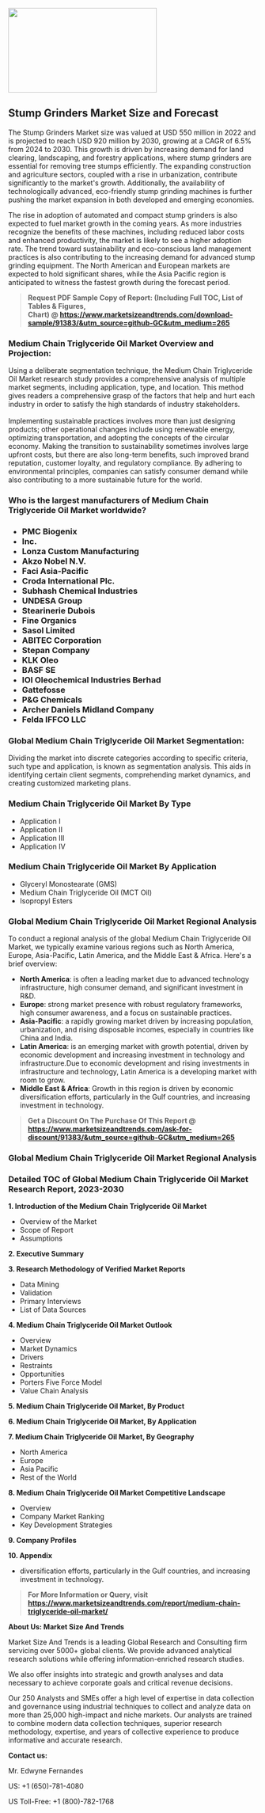 <p><img class="alignnone size-medium wp-image-20088" src="https://ffe5etoiles.com/wp-content/uploads/2024/12/MST1-300x171.png" alt="" width="300" height="171" /></p><h2>Stump Grinders Market Size and Forecast</h2><p>The Stump Grinders Market size was valued at USD 550 million in 2022 and is projected to reach USD 920 million by 2030, growing at a CAGR of 6.5% from 2024 to 2030. This growth is driven by increasing demand for land clearing, landscaping, and forestry applications, where stump grinders are essential for removing tree stumps efficiently. The expanding construction and agriculture sectors, coupled with a rise in urbanization, contribute significantly to the market's growth. Additionally, the availability of technologically advanced, eco-friendly stump grinding machines is further pushing the market expansion in both developed and emerging economies.</p><p>The rise in adoption of automated and compact stump grinders is also expected to fuel market growth in the coming years. As more industries recognize the benefits of these machines, including reduced labor costs and enhanced productivity, the market is likely to see a higher adoption rate. The trend toward sustainability and eco-conscious land management practices is also contributing to the increasing demand for advanced stump grinding equipment. The North American and European markets are expected to hold significant shares, while the Asia Pacific region is anticipated to witness the fastest growth during the forecast period.</p></p><blockquote id="" class=""><strong>Request PDF Sample Copy of Report: (Including Full TOC, List of Tables &amp; Figures, Chart)&nbsp;@&nbsp;<strong><a href="https://www.marketsizeandtrends.com/download-sample/91383/&utm_source=github-GC&utm_medium=265" target="_blank">https://www.marketsizeandtrends.com/download-sample/91383/&utm_source=github-GC&utm_medium=265</a></strong></strong></blockquote><h3 id="" class="">Medium Chain Triglyceride Oil Market&nbsp;Overview and Projection:</h3><p id="" class="">Using a deliberate segmentation technique, the Medium Chain Triglyceride Oil Market research study provides a comprehensive analysis of multiple market segments, including application, type, and location. This method gives readers a comprehensive grasp of the factors that help and hurt each industry in order to satisfy the high standards of industry stakeholders. <br /> <br />Implementing sustainable practices involves more than just designing products; other operational changes include using renewable energy, optimizing transportation, and adopting the concepts of the circular economy. Making the transition to sustainability sometimes involves large upfront costs, but there are also long-term benefits, such improved brand reputation, customer loyalty, and regulatory compliance. By adhering to environmental principles, companies can satisfy consumer demand while also contributing to a more sustainable future for the world.</p><h3 id="" class="">Who is the largest manufacturers of&nbsp;Medium Chain Triglyceride Oil Market worldwide?</h3><h3 class=""><p><ul><li>PMC Biogenix </li><li> Inc. </li><li> Lonza Custom Manufacturing </li><li> Akzo Nobel N.V. </li><li> Faci Asia-Pacific </li><li> Croda International Plc. </li><li> Subhash Chemical Industries </li><li> UNDESA Group </li><li> Stearinerie Dubois </li><li> Fine Organics </li><li> Sasol Limited </li><li> ABITEC Corporation </li><li> Stepan Company </li><li> KLK Oleo </li><li> BASF SE </li><li> IOI Oleochemical Industries Berhad </li><li> Gattefosse </li><li> P&G Chemicals </li><li> Archer Daniels Midland Company </li><li> Felda IFFCO LLC</li></ul></p></h3><h3 id="" class="">Global&nbsp;Medium Chain Triglyceride Oil Market Segmentation:</h3><p id="" class="">Dividing the market into discrete categories according to specific criteria, such type and application, is known as segmentation analysis. This aids in identifying certain client segments, comprehending market dynamics, and creating customized marketing plans.</p><h3 id="" class="">Medium Chain Triglyceride Oil Market&nbsp;By Type</h3><p><p><ul><li>Application I</li><li> Application II</li><li> Application III</li><li> Application IV</p></li></ul></p></p><h3 id="" class="">Medium Chain Triglyceride Oil Market&nbsp;By Application</h3><p class=""><p><ul><li>Glyceryl Monostearate (GMS)</li><li> Medium Chain Triglyceride Oil (MCT Oil)</li><li> Isopropyl Esters</li></ul></p></p><h3 id="" class="">Global Medium Chain Triglyceride Oil Market Regional Analysis</h3><p id="" class="">To conduct a regional analysis of the global Medium Chain Triglyceride Oil Market, we typically examine various regions such as North America, Europe, Asia-Pacific, Latin America, and the Middle East &amp; Africa. Here's a brief overview:</p><ul><li><strong>North America</strong>: is often a leading market due to advanced technology infrastructure, high consumer demand, and significant investment in R&amp;D.</li><li><strong>Europe</strong>: strong market presence with robust regulatory frameworks, high consumer awareness, and a focus on sustainable practices.</li><li><strong>Asia-Pacific</strong>: a rapidly growing market driven by increasing population, urbanization, and rising disposable incomes, especially in countries like China and India.</li><li><strong>Latin America</strong>: is an emerging market with growth potential, driven by economic development and increasing investment in technology and infrastructure.Due to economic development and rising investments in infrastructure and technology, Latin America is a developing market with room to grow.</li><li><strong>Middle East &amp; Africa</strong>: Growth in this region is driven by economic diversification efforts, particularly in the Gulf countries, and increasing investment in technology.</li></ul><blockquote id="" class=""><strong>Get a Discount On The Purchase Of This Report @ <strong><a href="https://www.marketsizeandtrends.com/ask-for-discount/91383/&utm_source=github-GC&utm_medium=265" target="_blank">https://www.marketsizeandtrends.com/ask-for-discount/91383/&utm_source=github-GC&utm_medium=265</a></strong></strong></blockquote><h3 id="" class="">Global Medium Chain Triglyceride Oil Market Regional Analysis</h3><h3 id="" class="">Detailed TOC of Global Medium Chain Triglyceride Oil Market Research Report, 2023-2030</h3><p id="" class=""><strong>1. Introduction of the Medium Chain Triglyceride Oil Market</strong></p><ul><li>Overview of the Market</li><li>Scope of Report</li><li>Assumptions</li></ul><p id="" class=""><strong>2. Executive Summary</strong></p><p id="" class=""><strong>3. Research Methodology of Verified Market Reports</strong></p><ul><li>Data Mining</li><li>Validation</li><li>Primary Interviews</li><li>List of Data Sources</li></ul><p id="" class=""><strong>4. Medium Chain Triglyceride Oil Market Outlook</strong></p><ul><li>Overview</li><li>Market Dynamics</li><li>Drivers</li><li>Restraints</li><li>Opportunities</li><li>Porters Five Force Model</li><li>Value Chain Analysis</li></ul><p id="" class=""><strong>5. Medium Chain Triglyceride Oil Market, By Product</strong></p><p id="" class=""><strong>6. Medium Chain Triglyceride Oil Market, By Application</strong></p><p id="" class=""><strong>7. Medium Chain Triglyceride Oil Market, By Geography</strong></p><ul><li>North America</li><li>Europe</li><li>Asia Pacific</li><li>Rest of the World</li></ul><p id="" class=""><strong>8. Medium Chain Triglyceride Oil Market Competitive Landscape</strong></p><ul><li>Overview</li><li>Company Market Ranking</li><li>Key Development Strategies</li></ul><p id="" class=""><strong>9. Company Profiles</strong></p><p id="" class=""><strong>10. Appendix</strong></p><ul><li>diversification efforts, particularly in the Gulf countries, and increasing investment in technology.</li></ul><blockquote id="" class=""><strong>For More Information or Query, visit <strong><strong><a href="https://www.marketsizeandtrends.com/report/medium-chain-triglyceride-oil-market/" target="_blank">https://www.marketsizeandtrends.com/report/medium-chain-triglyceride-oil-market/</a></strong></strong></strong></blockquote><p id="" class=""><strong>About Us: Market Size And Trends</strong></p><p id="" class="">Market Size And Trends is a leading Global Research and Consulting firm servicing over 5000+ global clients. We provide advanced analytical research solutions while offering information-enriched research studies.</p><p id="" class="">We also offer insights into strategic and growth analyses and data necessary to achieve corporate goals and critical revenue decisions.</p><p id="" class="">Our 250 Analysts and SMEs offer a high level of expertise in data collection and governance using industrial techniques to collect and analyze data on more than 25,000 high-impact and niche markets. Our analysts are trained to combine modern data collection techniques, superior research methodology, expertise, and years of collective experience to produce informative and accurate research.</p><p id="" class=""><strong>Contact us:</strong></p><p id="" class="">Mr. Edwyne Fernandes</p><p id="" class="">US: +1 (650)-781-4080</p><p id="" class="">US Toll-Free: +1 (800)-782-1768</p>
